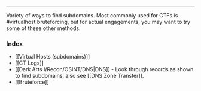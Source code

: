 -- -
Variety of ways to find subdomains. Most commonly used for CTFs is #virtualhost bruteforcing, but for actual engagements, you may want to try some of these other methods. 
### Index
- [[Virtual Hosts (subdomains)]]
- [[CT Logs]]
- [[Dark Arts I/Recon/OSINT/DNS|DNS]] - Look through records as shown to find subdomains, also see [[DNS Zone Transfer]].
- [[Bruteforce]]